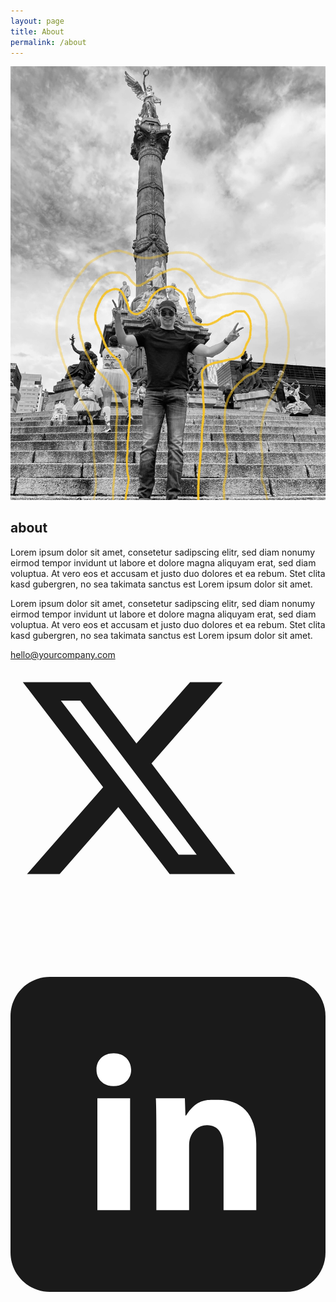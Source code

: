 ```yaml
---
layout: page
title: About
permalink: /about
---
```

<article class="pa3 pa5-ns mw7 center">
  <div class="mb4 flex justify-center">
    <img src="assets/alan.jpg" class="w-auto h-auto mw-100 mw-90-ns mw-80-l" alt="Photo of outer space">
  </div>
  <div>
    <h1 class="dark-gray f5 f4-l mt0">about</h1>
    <p class="f6 f5-l lh-copy">
      Lorem ipsum dolor sit amet, consetetur sadipscing elitr, sed diam nonumy eirmod
      tempor invidunt ut labore et dolore magna aliquyam erat, sed diam voluptua. At
      vero eos et accusam et justo duo dolores et ea rebum. Stet clita kasd gubergren,
      no sea takimata sanctus est Lorem ipsum dolor sit amet.
    </p>
    <p class="f6 f5-l lh-copy">
      Lorem ipsum dolor sit amet, consetetur sadipscing elitr, sed diam nonumy eirmod
      tempor invidunt ut labore et dolore magna aliquyam erat, sed diam voluptua. At
      vero eos et accusam et justo duo dolores et ea rebum. Stet clita kasd gubergren,
      no sea takimata sanctus est Lorem ipsum dolor sit amet.
    </p>
  </div>
</article>

<section class="cf mb5">
    <div class="mb4 mb0-ns w-100 w-50-l fr">
      <a class="black-70 f3 f2-ns fw6 tl link dim dib pv3 mt2 mb4 mb0-l" href="mailto:hello@impossible.com" >
        hello@yourcompany.com
      </a>
    </div>
</section>
    <div class="db dtc-ns black-70 tc tr-ns v-mid">
      <a href="https://twitter.com/" class="link dim dib mr3 black-70">
        <svg class="db w2 h2" data-icon="twitter" viewBox="0 0 32 32"
          fill="currentColor" >
          <title >twitter icon</title>
          <path fill="currentColor" d="M18.244 2.25h3.308l-7.227 8.26 8.502 11.24H16.17l-5.214-6.817L4.99 21.75H1.68l7.73-8.835L1.254 2.25H8.08l4.713 6.231zm-1.161 17.52h1.833L7.084 4.126H5.117z"></path>
        </svg>
      </a>
      <a href="https://www.linkedin.com/company/" class="link dim dib black-70">
        <svg class="db w2 h2" x="0px" y="0px" viewBox="0 0 48 48" >
          <linearGradient gradientUnits="userSpaceOnUse" x1="23.9995"
            y1="0" x2="23.9995" y2="48.0005" >
            <stop offset="0" ></stop>
            <stop offset="1" ></stop>
          </linearGradient>
          <path fill="currentColor" d="M48,42c0,3.313-2.687,6-6,6H6c-3.313,0-6-2.687-6-6V6 c0-3.313,2.687-6,6-6h36c3.313,0,6,2.687,6,6V42z"
          ></path>
          <g >
            <g >
              <path fill="#FFFFFF" d="M15.731,11.633c-1.608,0-2.658,1.083-2.625,2.527c-0.033,1.378,1.018,2.494,2.593,2.494 c1.641,0,2.691-1.116,2.691-2.494C18.357,12.716,17.339,11.633,15.731,11.633z M13.237,35.557h4.988V18.508h-4.988V35.557z M31.712,18.748c-1.595,0-3.222-0.329-4.956,2.36h-0.099l-0.087-2.599h-4.417c0.065,1.411,0.074,3.518,0.074,5.52v11.529h4.988 v-9.854c0-0.46,0.065-0.919,0.196-1.248c0.328-0.919,1.149-1.871,2.527-1.871c1.805,0,2.527,1.411,2.527,3.479v9.494h4.988V25.439 C37.455,20.713,34.993,18.748,31.712,18.748z"
              ></path>
            </g>
          </g>
        </svg>
      </a>
    </div>
  </div>

